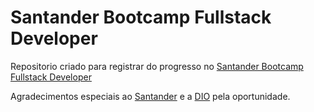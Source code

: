 <h1>Santander Bootcamp Fullstack Developer</h1>

<p>Repositorio criado para registrar do progresso no <a href="https://web.dio.me/track/santander-bootcamp-fullstack-developer" taget="_blank">Santander Bootcamp Fullstack Developer</a></p>
<p>Agradecimentos especiais ao <a href="https://www.santander.com.br" target="_blank">Santander</a> e a <a href="https://www.dio.me" target="_blank">DIO</a> pela oportunidade.</p>
